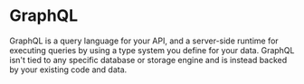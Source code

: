 <h1>GraphQL</h1>

<p styles = "color:pirple;">GraphQL is a query language for your API, and a server-side runtime for executing queries by using a type system you define for your data. GraphQL isn't tied to any specific database or storage engine and is instead backed by your existing code and data.</p>

